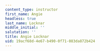 ```yaml
---
content_type: instructor
first_name: Angie
headless: true
last_name: Locknar
middle_initial: ''
salutation: ''
title: Angie Locknar
uid: 19acf68d-4e67-b490-0f71-083da872b424
---
```

